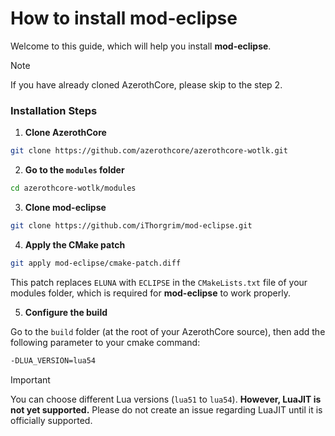 # How to install mod-eclipse

Welcome to this guide, which will help you install **mod-eclipse**.

> [!NOTE]
> If you have already cloned AzerothCore, please skip to the step 2.

### Installation Steps

1. **Clone AzerothCore**
```bash
git clone https://github.com/azerothcore/azerothcore-wotlk.git
```

2. **Go to the `modules` folder**
```bash
cd azerothcore-wotlk/modules
```

3. **Clone mod-eclipse**
```bash
git clone https://github.com/iThorgrim/mod-eclipse.git
```

4. **Apply the CMake patch**
```bash
git apply mod-eclipse/cmake-patch.diff
```
This patch replaces `ELUNA` with `ECLIPSE` in the `CMakeLists.txt` file of your modules folder, which is required for **mod-eclipse** to work properly.

5. **Configure the build**

Go to the `build` folder (at the root of your AzerothCore source), then add the following parameter to your cmake command:

```bash
-DLUA_VERSION=lua54
```

> [!IMPORTANT]
> You can choose different Lua versions (`lua51` to `lua54`). **However, LuaJIT is not yet supported.** Please do not create an issue regarding LuaJIT until it is officially supported.
